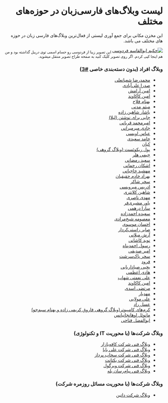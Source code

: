 <div dir='rtl'>
  
# لیست وبلاگ‌های فارسی‌زبان در حوزه‌های مختلف

این مخزن مکانی برای جمع آوری لیستی از فعال‌ترین وبلاگ‌های فارسی زبان در حوزه های مختلف می باشد.

[![حکیم ابوالقاسم فردوسی](https://cdn.dribbble.com/users/1982708/screenshots/5192092/ferdowsi_clipart_complete_2x_4x.png?compress=1&resize=1000x750)](https://dribbble.com/shots/5192092-Ferdowsi)
<sub>
این تصویر زیبا از فردوسی رو حسام اسمی توی دریبل گذاشته بود و من هم اینجا کپی کردم. اگر روی تصویر کلیک کنید به صفحه طراح تصویر منتقل میشوید.
</sub>

### وبلاگ افراد (بدون دسته‌بندی خاصی [#3](https://github.com/amirbagh75/awesome-persian-blogs/issues/3))
- [محمدرضا شعبانعلی](http://mrshabanali.com)
- [صدرا علی‌آبادی](https://sadra.blog/)
- [امین آرامش](http://aminaramesh.ir/)
- [امین کاکاوند](https://kakavand.me/)
- [بهنام فلاح](http://behnamfallah.ir/)
- [میثم مدنی](http://blog.madani.pro/)
- [یاشار شاهین زاده](https://memoryleaks.ir/)
- [جایی برای نوشتن (لیلا)](http://www.leilaa.ir/)
- [امیرمحمد قربانی](http://amirmghorbani.com/)
- [جادی میرمیرانی](https://jadi.net/)
- [عباس اویسی](https://abbas.oveissi.ir/)
- [حامد سعیدی](https://hamed.blog/)
- [کیان](https://virgool.io/@kian1024/)
- [پول ریکوئست (وبلاگ گروهی)](https://pullrequest.ir/)
- [جیمی هلر](https://jimmyheller.com/)
- [سعید رمضانی](http://oorah.ir/)
- [اشکان رحمانی](https://ashkanam.ir/blog/)
- [مهشید حاجیانی](https://mahshid.me/blog/)
- [بهراد خادم حقیقیان](http://behradx.ir/)
- [سحر شاکر](https://saharshaker.com/)
- [ادریس میرویسی](https://virgool.io/@edrism)
- [شاهین کلانتری](https://shahinkalantari.com/blog/)
- [مهدی ناصری](https://virgool.io/@mahdi)
- [یاور مشیری‌فر](https://moshirfar.com/)
- [سارا درهمی](http://saraderhami.com/)
- [سعیده احمدزاده](http://saeedeh1981.blogfa.com/')
- [معصومه شیخ‌مرادی](http://sheikhmoradi.com/)
- [احسان موسوی](http://econote.ir/)
- [صابر راستی‌کردار](http://rastikerdar.blog.ir/)
- [آرش میلانی](https://arashmilani.com/persian/index)
- [نوید کاشانی](https://navid.kashani.ir/)
- [رسول احمدپناه](https://rasool.info/)
- [امیر صدیقی](https://virgool.io/@sedighi)
- [سحر پاک‌سرشت](https://virgool.io/@Pakseresht)
- [فرود](http://fzero.rubi.gd/)
- [یحیی صیاداربابی](http://theyahya.com/blog/)
- [هادی اعظمی](https://virgool.io/@itshaadi)
- [علی نعمتی شهاب](http://gozareha.com/)
- [امین کاکاوند](https://kakavand.me/)
- [مرتضی اسدی](http://asadiweb.ir/)
- [مهدیار](https://blog.mahdyar.me)
- [علی مولایی](https://molaei.org/)
- [عسل راد](http://asalrad.com/)
- [کرم‌های کامپیوتر(وبلاگ گروهی فاروق کریمی زاده و بهنام سیم‌جو)](https://pcworms.blog.ir)
- [مانوئل اوهانجانیانس](http://manuelohan.com/)
- [ابوالفضل فتاحی](https://abolfazl.me)

### وبلاگ شرکت‌ها (با محوریت IT و تکنولوژی)
- [وبلاگ فنی شرکت کافه‌بازار](https://tech.cafebazaar.ir/)
- [وبلاگ فنی شرکت علی بابا](https://tech.alibaba.ir/)
- [وبلاگ فنی شرکت سحاب پرداز](https://blog.sahab.ir/)
- [وبلاگ فنی شرکت یکتانت](https://engineering.yektanet.com/)
- [وبلاگ فنی شرکت ویرگول](https://virgool.io/virgool)
- [وبلاگ فنی پیام‌رسان بله](https://virgool.io/baleacademy)

### وبلاگ شرکت‌ها (با محوریت مسائل روزمره شرکت)
- [وبلاگ شرکت داتین](https://software.dotin.ir/)
</div>

